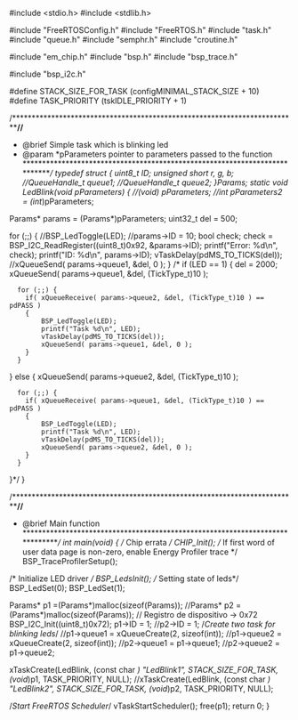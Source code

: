 #include <stdio.h>
#include <stdlib.h>

#include "FreeRTOSConfig.h"
#include "FreeRTOS.h"
#include "task.h"
#include "queue.h"
#include "semphr.h"
#include "croutine.h"

#include "em_chip.h"
#include "bsp.h"
#include "bsp_trace.h"

#include "bsp_i2c.h"


#define STACK_SIZE_FOR_TASK    (configMINIMAL_STACK_SIZE + 10)
#define TASK_PRIORITY          (tskIDLE_PRIORITY + 1)

/***************************************************************************//**
 * @brief Simple task which is blinking led
 * @param *pParameters pointer to parameters passed to the function
 ******************************************************************************/
typedef struct {
	uint8_t ID;
	unsigned short r, g, b;
	//QueueHandle_t* queue1;
	//QueueHandle_t* queue2;
}Params;
static void LedBlink(void *pParameters)
{
  //(void) pParameters;
  //int* pParameters2 = (int*)pParameters;

  Params* params = (Params*)pParameters;
  uint32_t del = 500;

  for (;;) {
  			//BSP_LedToggle(LED);
	  	  	//params->ID = 10;
	  	  	bool check;
	  	  	check = BSP_I2C_ReadRegister((uint8_t)0x92, &params->ID);
	  	  	printf("Error: %d\n", check);
  			printf("ID: %d\n", params->ID);
  			vTaskDelay(pdMS_TO_TICKS(del));
  			//xQueueSend( params->queue1, &del, 0 );
  }
  /*
  if (LED == 1) {
	  del = 2000;
	  xQueueSend( params->queue1, &del, (TickType_t)10 );

	  for (;;) {
		if( xQueueReceive( params->queue2, &del, (TickType_t)10 ) == pdPASS )
		{
			BSP_LedToggle(LED);
			printf("Task %d\n", LED);
			vTaskDelay(pdMS_TO_TICKS(del));
			xQueueSend( params->queue1, &del, 0 );
		}
	  }
  }
  else {
	  xQueueSend( params->queue2, &del, (TickType_t)10 );

	  for (;;) {
		if( xQueueReceive( params->queue1, &del, (TickType_t)10 ) == pdPASS )
		{
			BSP_LedToggle(LED);
			printf("Task %d\n", LED);
			vTaskDelay(pdMS_TO_TICKS(del));
			xQueueSend( params->queue2, &del, 0 );
		}
	  }
  }*/
}

/***************************************************************************//**
 * @brief  Main function
 ******************************************************************************/
int main(void)
{
  /* Chip errata */
  CHIP_Init();
  /* If first word of user data page is non-zero, enable Energy Profiler trace */
  BSP_TraceProfilerSetup();

  /* Initialize LED driver */
  BSP_LedsInit();
  /* Setting state of leds*/
  BSP_LedSet(0);
  BSP_LedSet(1);

  Params* p1 =(Params*)malloc(sizeof(Params));
  //Params* p2 =(Params*)malloc(sizeof(Params));
  // Registro de dispositivo -> 0x72
  BSP_I2C_Init((uint8_t)0x72);
  p1->ID = 1;
  //p2->ID = 1;
  /*Create two task for blinking leds*/
  //p1->queue1 = xQueueCreate(2, sizeof(int));
  //p1->queue2 = xQueueCreate(2, sizeof(int));
  //p2->queue1 = p1->queue1;
  //p2->queue2 = p1->queue2;


  xTaskCreate(LedBlink, (const char *) "LedBlink1", STACK_SIZE_FOR_TASK, (void*)p1, TASK_PRIORITY, NULL);
  //xTaskCreate(LedBlink, (const char *) "LedBlink2", STACK_SIZE_FOR_TASK, (void*)p2, TASK_PRIORITY, NULL);


  /*Start FreeRTOS Scheduler*/
  vTaskStartScheduler();
  free(p1);
  return 0;
}
